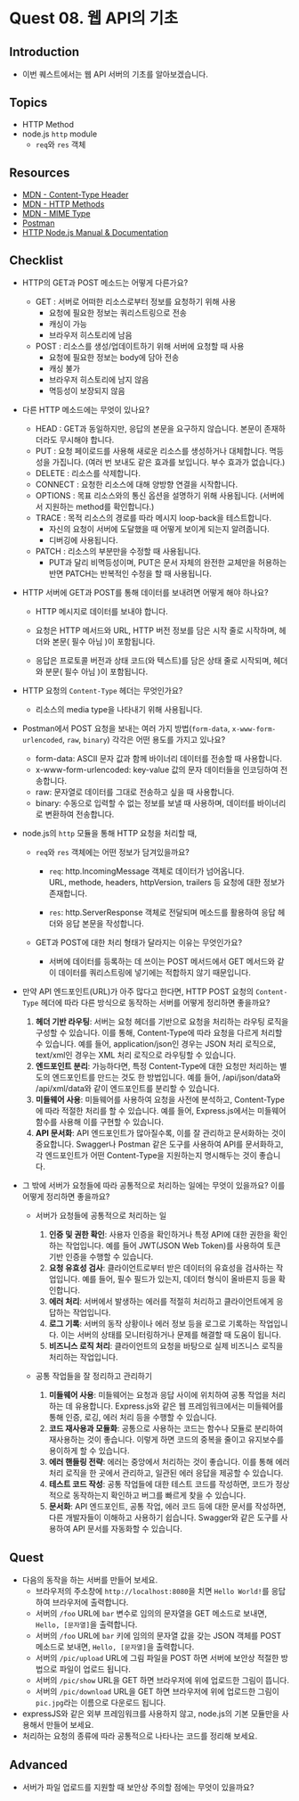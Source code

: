 # Quest 08. 웹 API의 기초

## Introduction
* 이번 퀘스트에서는 웹 API 서버의 기초를 알아보겠습니다.

## Topics
* HTTP Method
* node.js `http` module
  * `req`와 `res` 객체

## Resources
* [MDN - Content-Type Header](https://developer.mozilla.org/en-US/docs/Web/HTTP/Headers/Content-Type)
* [MDN - HTTP Methods](https://developer.mozilla.org/en-US/docs/Web/HTTP/Methods)
* [MDN - MIME Type](https://developer.mozilla.org/en-US/docs/Glossary/MIME_type)
* [Postman](https://chrome.google.com/webstore/detail/postman/fhbjgbiflinjbdggehcddcbncdddomop)
* [HTTP Node.js Manual & Documentation](https://nodejs.org/api/http.html)

## Checklist
* HTTP의 GET과 POST 메소드는 어떻게 다른가요?
  - GET : 서버로 어떠한 리소스로부터 정보를 요청하기 위해 사용
    - 요청에 필요한 정보는 쿼리스트링으로 전송
    - 캐싱이 가능
    - 브라우저 히스토리에 남음
  - POST : 리소스를 생성/업데이트하기 위해 서버에 요청할 때 사용
    - 요청에 필요한 정보는 body에 담아 전송
    - 캐싱 불가
    - 브라우저 히스토리에 남지 않음
    - 멱등성이 보장되지 않음
* 다른 HTTP 메소드에는 무엇이 있나요?
  - HEAD : GET과 동일하지만, 응답의 본문을 요구하지 않습니다. 본문이 존재하더라도 무시해야 합니다.
  - PUT : 요청 페이로드를 사용해 새로운 리소스를 생성하거나 대체합니다. 멱등성을 가집니다. (여러 번 보내도 같은 효과를 보입니다. 부수 효과가 없습니다.)
  - DELETE : 리소스를 삭제합니다.
  - CONNECT : 요청한 리소스에 대해 양방향 연결을 시작합니다.
  - OPTIONS : 목표 리소스와의 통신 옵션을 설명하기 위해 사용됩니다. (서버에서 지원하는 method를 확인합니다.)
  - TRACE : 목적 리소스의 경로를 따라 메시지 loop-back을 테스트합니다.
    - 자신의 요청이 서버에 도달했을 때 어떻게 보이게 되는지 알려줍니다.
    - 디버깅에 사용됩니다.
  - PATCH : 리소스의 부분만을 수정할 때 사용됩니다.
    - PUT과 달리 비멱등성이며, PUT은 문서 자체의 완전한 교체만을 허용하는 반면 PATCH는 반복적인 수정을 할 때 사용됩니다.
* HTTP 서버에 GET과 POST를 통해 데이터를 보내려면 어떻게 해야 하나요?
  - HTTP 메시지로 데이터를 보내야 합니다.

  - 요청은 HTTP 메서드와 URL, HTTP 버전 정보를 담은 시작 줄로 시작하며, 헤더와 본문( 필수 아님 )이 포함됩니다.

  - 응답은 프로토콜 버전과 상태 코드(와 텍스트)를 담은 상태 줄로 시작되며, 헤더와 분문( 필수 아님 )이 포함됩니다.
* HTTP 요청의 `Content-Type` 헤더는 무엇인가요?
  - 리소스의 media type을 나타내기 위해 사용됩니다.
* Postman에서 POST 요청을 보내는 여러 가지 방법(`form-data`, `x-www-form-urlencoded`, `raw`, `binary`) 각각은 어떤 용도를 가지고 있나요?
  - form-data: ASCII 문자 값과 함께 바이너리 데이터를 전송할 때 사용합니다.
  - x-www-form-urlencoded: key-value 값의 문자 데이터들을 인코딩하여 전송합니다.
  - raw: 문자열로 데이터를 그대로 전송하고 싶을 때 사용합니다.
  - binary: 수동으로 입력할 수 없는 정보를 보낼 때 사용하며, 데이터를 바이너리로 변환하여 전송합니다.

* node.js의 `http` 모듈을 통해 HTTP 요청을 처리할 때,
  * `req`와 `res` 객체에는 어떤 정보가 담겨있을까요?
    - `req`: http.IncomingMessage 객체로 데이터가 넘어옵니다.<br>
      URL, methode, headers, httpVersion, trailers 등 요청에 대한 정보가 존재합니다.

    - `res`: http.ServerResponse 객체로 전달되며 메소드를 활용하여 응답 헤더와 응답 본문을 작성합니다.

  * GET과 POST에 대한 처리 형태가 달라지는 이유는 무엇인가요?
    - 서버에 데이터를 등록하는 데 쓰이는 POST 메서드에서 GET 메서드와 같이 데이터를 쿼리스트링에 넣기에는 적합하지 않기 때문입니다.
* 만약 API 엔드포인트(URL)가 아주 많다고 한다면, HTTP POST 요청의 `Content-Type` 헤더에 따라 다른 방식으로 동작하는 서버를 어떻게 정리하면 좋을까요?
  1. **헤더 기반 라우팅**: 서버는 요청 헤더를 기반으로 요청을 처리하는 라우팅 로직을 구성할 수 있습니다. 이를 통해, Content-Type에 따라 요청을 다르게 처리할 수 있습니다. 예를 들어, application/json인 경우는 JSON 처리 로직으로, text/xml인 경우는 XML 처리 로직으로 라우팅할 수 있습니다.
  2. **엔드포인트 분리**: 가능하다면, 특정 Content-Type에 대한 요청만 처리하는 별도의 엔드포인트를 만드는 것도 한 방법입니다. 예를 들어, /api/json/data와 /api/xml/data와 같이 엔드포인트를 분리할 수 있습니다.
  3. **미들웨어 사용**: 미들웨어를 사용하여 요청을 사전에 분석하고, Content-Type에 따라 적절한 처리를 할 수 있습니다. 예를 들어, Express.js에서는 미들웨어 함수를 사용해 이를 구현할 수 있습니다.
  4. **API 문서화**: API 엔드포인트가 많아질수록, 이를 잘 관리하고 문서화하는 것이 중요합니다. Swagger나 Postman 같은 도구를 사용하여 API를 문서화하고, 각 엔드포인트가 어떤 Content-Type을 지원하는지 명시해두는 것이 좋습니다.

* 그 밖에 서버가 요청들에 따라 공통적으로 처리하는 일에는 무엇이 있을까요? 이를 어떻게 정리하면 좋을까요?
  - 서버가 요청들에 공통적으로 처리하는 일
    1. **인증 및 권한 확인**: 사용자 인증을 확인하거나 특정 API에 대한 권한을 확인하는 작업입니다. 예를 들어 JWT(JSON Web Token)를 사용하여 토큰 기반 인증을 수행할 수 있습니다.
    2. **요청 유효성 검사**: 클라이언트로부터 받은 데이터의 유효성을 검사하는 작업입니다. 예를 들어, 필수 필드가 있는지, 데이터 형식이 올바른지 등을 확인합니다.
    3. **에러 처리**: 서버에서 발생하는 에러를 적절히 처리하고 클라이언트에게 응답하는 작업입니다.
    4. **로그 기록**: 서버의 동작 상황이나 에러 정보 등을 로그로 기록하는 작업입니다. 이는 서버의 상태를 모니터링하거나 문제를 해결할 때 도움이 됩니다.
    5. **비즈니스 로직 처리**: 클라이언트의 요청을 바탕으로 실제 비즈니스 로직을 처리하는 작업입니다.
  
  - 공통 작업들을 잘 정리하고 관리하기
    1. **미들웨어 사용**: 미들웨어는 요청과 응답 사이에 위치하여 공통 작업을 처리하는 데 유용합니다. Express.js와 같은 웹 프레임워크에서는 미들웨어를 통해 인증, 로깅, 에러 처리 등을 수행할 수 있습니다.
    2. **코드 재사용과 모듈화**: 공통으로 사용하는 코드는 함수나 모듈로 분리하여 재사용하는 것이 좋습니다. 이렇게 하면 코드의 중복을 줄이고 유지보수를 용이하게 할 수 있습니다.
    3. **에러 핸들링 전략**: 에러는 중앙에서 처리하는 것이 좋습니다. 이를 통해 에러 처리 로직을 한 곳에서 관리하고, 일관된 에러 응답을 제공할 수 있습니다.
    4. **테스트 코드 작성**: 공통 작업들에 대한 테스트 코드를 작성하면, 코드가 정상적으로 동작하는지 확인하고 버그를 빠르게 찾을 수 있습니다.
    5. **문서화**: API 엔드포인트, 공통 작업, 에러 코드 등에 대한 문서를 작성하면, 다른 개발자들이 이해하고 사용하기 쉽습니다. Swagger와 같은 도구를 사용하여 API 문서를 자동화할 수 있습니다.

## Quest
* 다음의 동작을 하는 서버를 만들어 보세요.
  * 브라우저의 주소창에 `http://localhost:8080`을 치면 `Hello World!`를 응답하여 브라우저에 출력합니다.
  * 서버의 `/foo` URL에 `bar` 변수로 임의의 문자열을 GET 메소드로 보내면, `Hello, [문자열]`을 출력합니다.
  * 서버의 `/foo` URL에 `bar` 키에 임의의 문자열 값을 갖는 JSON 객체를 POST 메소드로 보내면, `Hello, [문자열]`을 출력합니다.
  * 서버의 `/pic/upload` URL에 그림 파일을 POST 하면 서버에 보안상 적절한 방법으로 파일이 업로드 됩니다.
  * 서버의 `/pic/show` URL을 GET 하면 브라우저에 위에 업로드한 그림이 뜹니다.
  * 서버의 `/pic/download` URL을 GET 하면 브라우저에 위에 업로드한 그림이 `pic.jpg`라는 이름으로 다운로드 됩니다.
* expressJS와 같은 외부 프레임워크를 사용하지 않고, node.js의 기본 모듈만을 사용해서 만들어 보세요.
* 처리하는 요청의 종류에 따라 공통적으로 나타나는 코드를 정리해 보세요.

## Advanced
* 서버가 파일 업로드를 지원할 때 보안상 주의할 점에는 무엇이 있을까요?
